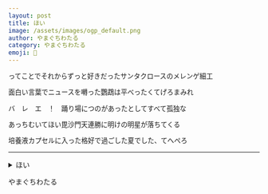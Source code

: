 ```yaml
---
layout: post
title: ほい
image: /assets/images/ogp_default.png
author: やまぐちわたる
category: やまぐちわたる
emoji: 🐪
---
```


<div class="tanka-area" style="font-size: 95%"><div class="tanka">
<p>ってことでそれからずっと好きだったサンタクロースのメレンゲ細工</p>
<p>面白い言葉でニュースを囀った鸚鵡は平べったくてげろまみれ</p>
<p>バ　レ　エ　！　踊り場につのがあったとしてすべて孤独な</p>
<p>あっちむいてほい毘沙門天連勝に明けの明星が落ちてくる</p>
<p>培養液カプセルに入った格好で過ごした夏でした、てへぺろ</p></div></div>

---

<details><summary>ほい</summary>
ってことでそれからずっと好きだったサンタクロースのメレンゲ細工<br/>
面白い言葉でニュースを囀った鸚鵡は平べったくてげろまみれ<br/>
バ　レ　エ　！　踊り場につのがあったとしてすべて孤独な<br/>
あっちむいてほい毘沙門天連勝に明けの明星が落ちてくる<br/>
培養液カプセルに入った格好で過ごした夏でした、てへぺろ<br/>
</details>

やまぐちわたる
